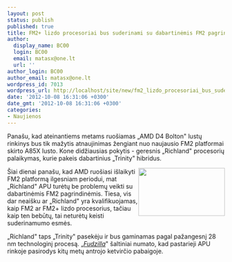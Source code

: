 ```yaml
---
layout: post
status: publish
published: true
title: FM2+ lizdo procesoriai bus suderinami su dabartinėmis FM2 pagrindinėmis plokštėmis
author:
  display_name: BC00
  login: BC00
  email: matasx@one.lt
  url: ''
author_login: BC00
author_email: matasx@one.lt
wordpress_id: 7013
wordpress_url: http://localhost/site/new/fm2_lizdo_procesoriai_bus_suderinami_dabartinemis_fm2_pagrindinemis_plokstemis/
date: '2012-10-08 16:31:06 +0300'
date_gmt: '2012-10-08 16:31:06 +0300'
categories:
- Naujienos
---
```

<p>
	Pana&scaron;u, kad ateinantiems metams ruo&scaron;iamas &bdquo;AMD D4 Bolton&quot; lustų rinkinys bus tik mažytis atnaujinimas žengiant nuo naujausio FM2 platformai skirto A85X lusto. Kone didžiausias pokytis - geresnis &bdquo;Richland&quot; procesorių palaikymas, kurie pakeis dabartinius &bdquo;Trinity&quot; hibridus.</p>
<p>
	<img alt="" src="http://technews.lt/userfiles/amdfusion.jpg" style="width: 200px; height: 111px; float: right;" />&Scaron;iai dienai pana&scaron;u, kad AMD ruo&scaron;iasi i&scaron;laikyti FM2 platformą ilgesniam periodui, mat &bdquo;Richland&quot; APU turėtų be problemų veikti su dabartinėmis FM2 pagrindinėmis. Tiesa, vis dar neai&scaron;ku ar &bdquo;Richland&quot; yra kvalifikuojamas, kaip FM2 ar FM2+ lizdo procesorius, tačiau kaip ten bebūtų, tai neturėtų keisti suderinamumo esmės.</p>
<p>
	&bdquo;Richland&quot; taps &bdquo;Trinity&quot; pasekėju ir bus gaminamas pagal pažangesnį 28 nm technologinį procesą. &bdquo;<em><a href="http://www.fudzilla.com/home/item/28986-amd-richland-uses-fm2-socket">Fudzilla</a></em>&quot; &scaron;altiniai numato, kad pastarieji APU rinkoje pasirodys kitų metų antrojo ketvirčio pabaigoje.</p>
